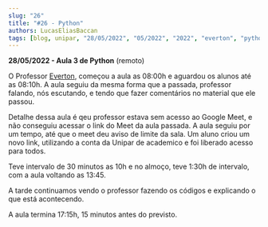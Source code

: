 ```yaml
---
slug: "26"
title: "#26 - Python"
authors: LucasEliasBaccan
tags: [blog, unipar, "28/05/2022", "05/2022", "2022", "everton", "python", "remoto"]
---
```


**28/05/2022 - Aula 3 de Python** (remoto)

O Professor [Everton](/professores/everton), começou a aula as 08:00h e aguardou os alunos até as 08:10h. A aula seguiu da mesma forma que a passada, professor falando, nós escutando, e tendo que fazer comentários no material que ele passou.

Detalhe dessa aula é qeu professor estava sem acesso ao Google Meet, e não conseguiu acessar o link do Meet da aula passada. A aula seguiu por um tempo, até que o meet deu aviso de limite da sala. Um aluno criou um novo link, utilizando a conta da Unipar de academico e foi liberado acesso para todos.

Teve intervalo de 30 minutos as 10h e no almoço, teve 1:30h de intervalo, com a aula voltando as 13:45.

A tarde continuamos vendo o professor fazendo os códigos e explicando o que está acontecendo.

A aula termina 17:15h, 15 minutos antes do previsto.